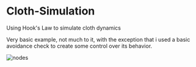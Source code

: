 # Cloth-Simulation
Using Hook's Law to simulate cloth dynamics

Very basic example, not much to it, with the exception that i used a basic avoidance check to create some control over its behavior.

![nodes](https://user-images.githubusercontent.com/25234371/233681868-8dda6771-3c00-4731-804c-defafcefb492.gif)
